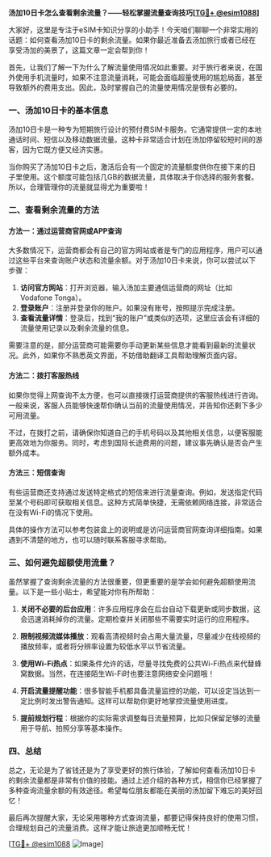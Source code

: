 **汤加10日卡怎么查看剩余流量？——轻松掌握流量查询技巧[[TG💪+ @esim1088](https://t.me/s/esim1088)]**

大家好，这里是专注于eSIM卡知识分享的小助手！今天咱们聊聊一个非常实用的话题：如何查看汤加10日卡的剩余流量。如果你最近准备去汤加旅行或者已经在享受汤加的美景了，这篇文章一定会帮到你！

首先，让我们了解一下为什么了解流量使用情况如此重要。对于旅行者来说，在国外使用手机流量时，如果不注意流量消耗，可能会面临超量使用的尴尬局面，甚至导致额外的费用支出。因此，及时掌握自己的流量使用情况是很有必要的。

### 一、汤加10日卡的基本信息

汤加10日卡是一种专为短期旅行设计的预付费SIM卡服务。它通常提供一定的本地通话时间、短信以及移动数据流量。这种卡非常适合计划在汤加停留较短时间的游客，因为它既方便又经济实惠。

当你购买了汤加10日卡之后，激活后会有一个固定的流量额度供你在接下来的日子里使用。这个额度可能包括几GB的数据流量，具体取决于你选择的服务套餐。所以，合理管理你的流量就显得尤为重要啦！

### 二、查看剩余流量的方法

#### 方法一：通过运营商官网或APP查询

大多数情况下，运营商都会有自己的官方网站或者是专门的应用程序，用户可以通过这些平台来查询账户状态和流量余额。对于汤加10日卡来说，你可以尝试以下步骤：

1. **访问官方网站**：打开浏览器，输入汤加主要通信运营商的网址（比如Vodafone Tonga）。
2. **登录账户**：注册并登录你的账户。如果没有账号，按照提示完成注册。
3. **查看流量详情**：登录后，找到“我的账户”或类似的选项，这里应该会有详细的流量使用记录以及剩余流量的信息。

需要注意的是，部分运营商可能需要你手动更新某些信息才能看到最新的流量状况。此外，如果你不熟悉英文界面，不妨借助翻译工具帮助理解页面内容。

#### 方法二：拨打客服热线

如果你觉得上网查询不太方便，也可以直接拨打运营商提供的客服热线进行咨询。一般来说，客服人员能够快速帮你确认当前的流量使用情况，并告知你还剩下多少可用流量。

不过，在拨打之前，请确保你知道自己的手机号码以及其他相关信息，以便客服能更高效地为你服务。同时，考虑到国际长途费用的问题，建议事先确认是否会产生额外成本。

#### 方法三：短信查询

有些运营商还支持通过发送特定格式的短信来进行流量查询。例如，发送指定代码至某个号码即可获取相关信息。这种方式简单快捷，无需依赖网络连接，非常适合在没有Wi-Fi的情况下使用。

具体的操作方法可以参考包装盒上的说明或是访问运营商官网查询详细指南。如果遇到不清楚的地方，也可以随时联系客服寻求帮助。

### 三、如何避免超额使用流量？

虽然掌握了查询剩余流量的方法很重要，但更重要的是学会如何避免超额使用流量。以下是一些小贴士，希望能对你有所帮助：

1. **关闭不必要的后台应用**：许多应用程序会在后台自动下载更新或同步数据，这会迅速消耗掉你的流量。定期检查并关闭那些不需要实时运行的应用程序。
   
2. **限制视频流媒体播放**：观看高清视频时会占用大量流量，尽量减少在线视频的播放频率，或者将分辨率设置为较低水平以节省流量。

3. **使用Wi-Fi热点**：如果条件允许的话，尽量寻找免费的公共Wi-Fi热点来代替蜂窝数据。当然，在连接陌生Wi-Fi时也要注意网络安全问题哦！

4. **开启流量提醒功能**：很多智能手机都具备流量监控的功能，可以设定当达到一定比例时发出警告通知。这样可以帮助你更好地掌控流量使用进度。

5. **提前规划行程**：根据你的实际需求调整每日流量预算，比如只保留足够的流量用于导航、拍照分享等基本操作。

### 四、总结

总之，无论是为了省钱还是为了享受更好的旅行体验，了解如何查看汤加10日卡的剩余流量都是非常有价值的技能。通过上述介绍的各种方式，相信你已经掌握了多种查询流量余额的有效途径。希望每位朋友都能在美丽的汤加留下难忘的美好回忆！

最后再次提醒大家，无论采用哪种方式查询流量，都要记得保持良好的使用习惯，合理规划自己的流量消费。这样才能让旅途更加顺畅无忧！

[[TG💪+ @esim1088](https://t.me/s/esim1088) ![Image](https://i.postimg.cc/4NQfJmqS/Snipaste-2025-05-13-00-14-12.png)]